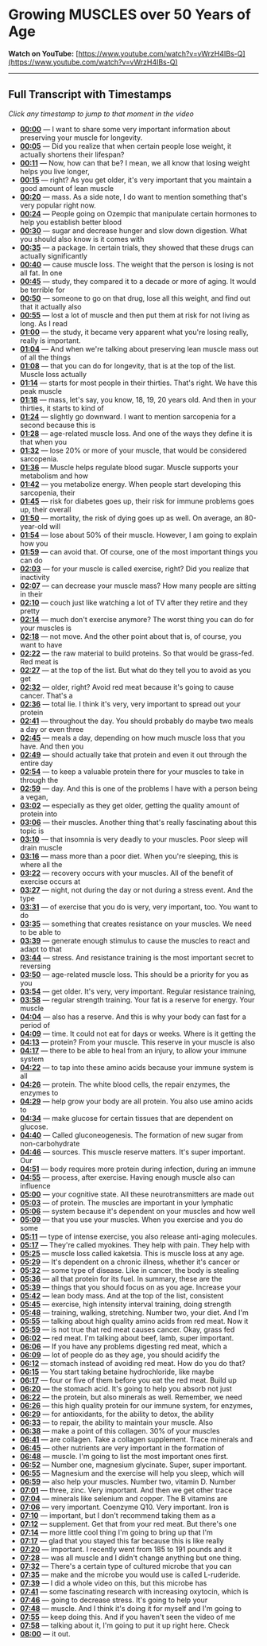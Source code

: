 # Growing MUSCLES over 50 Years of Age

**Watch on YouTube:** [https://www.youtube.com/watch?v=vWrzH4IBs-Q](https://www.youtube.com/watch?v=vWrzH4IBs-Q)

---

## Full Transcript with Timestamps

*Click any timestamp to jump to that moment in the video*

- **[00:00](https://www.youtube.com/watch?v=vWrzH4IBs-Q&t=0s)** — I want to share some very important information about preserving your muscle for longevity.
- **[00:05](https://www.youtube.com/watch?v=vWrzH4IBs-Q&t=5s)** — Did you realize that when certain people lose weight, it actually shortens their lifespan?
- **[00:11](https://www.youtube.com/watch?v=vWrzH4IBs-Q&t=11s)** — Now, how can that be? I mean, we all know that losing weight helps you live longer,
- **[00:15](https://www.youtube.com/watch?v=vWrzH4IBs-Q&t=15s)** — right? As you get older, it's very important that you maintain a good amount of lean muscle
- **[00:20](https://www.youtube.com/watch?v=vWrzH4IBs-Q&t=20s)** — mass. As a side note, I do want to mention something that's very popular right now.
- **[00:24](https://www.youtube.com/watch?v=vWrzH4IBs-Q&t=24s)** — People going on Ozempic that manipulate certain hormones to help you establish better blood
- **[00:30](https://www.youtube.com/watch?v=vWrzH4IBs-Q&t=30s)** — sugar and decrease hunger and slow down digestion. What you should also know is it comes with
- **[00:35](https://www.youtube.com/watch?v=vWrzH4IBs-Q&t=35s)** — a package. In certain trials, they showed that these drugs can actually significantly
- **[00:40](https://www.youtube.com/watch?v=vWrzH4IBs-Q&t=40s)** — cause muscle loss. The weight that the person is losing is not all fat. In one
- **[00:45](https://www.youtube.com/watch?v=vWrzH4IBs-Q&t=45s)** — study, they compared it to a decade or more of aging. It would be terrible for
- **[00:50](https://www.youtube.com/watch?v=vWrzH4IBs-Q&t=50s)** — someone to go on that drug, lose all this weight, and find out that it actually also
- **[00:55](https://www.youtube.com/watch?v=vWrzH4IBs-Q&t=55s)** — lost a lot of muscle and then put them at risk for not living as long. As I read
- **[01:00](https://www.youtube.com/watch?v=vWrzH4IBs-Q&t=60s)** — the study, it became very apparent what you're losing really, really is important.
- **[01:04](https://www.youtube.com/watch?v=vWrzH4IBs-Q&t=64s)** — And when we're talking about preserving lean muscle mass out of all the things
- **[01:08](https://www.youtube.com/watch?v=vWrzH4IBs-Q&t=68s)** — that you can do for longevity, that is at the top of the list. Muscle loss actually
- **[01:14](https://www.youtube.com/watch?v=vWrzH4IBs-Q&t=74s)** — starts for most people in their thirties. That's right. We have this peak muscle
- **[01:18](https://www.youtube.com/watch?v=vWrzH4IBs-Q&t=78s)** — mass, let's say, you know, 18, 19, 20 years old. And then in your thirties, it starts to kind of
- **[01:24](https://www.youtube.com/watch?v=vWrzH4IBs-Q&t=84s)** — slightly go downward. I want to mention sarcopenia for a second because this is
- **[01:28](https://www.youtube.com/watch?v=vWrzH4IBs-Q&t=88s)** — age-related muscle loss. And one of the ways they define it is that when you
- **[01:32](https://www.youtube.com/watch?v=vWrzH4IBs-Q&t=92s)** — lose 20% or more of your muscle, that would be considered sarcopenia.
- **[01:36](https://www.youtube.com/watch?v=vWrzH4IBs-Q&t=96s)** — Muscle helps regulate blood sugar. Muscle supports your metabolism and how
- **[01:42](https://www.youtube.com/watch?v=vWrzH4IBs-Q&t=102s)** — you metabolize energy. When people start developing this sarcopenia, their
- **[01:45](https://www.youtube.com/watch?v=vWrzH4IBs-Q&t=105s)** — risk for diabetes goes up, their risk for immune problems goes up, their overall
- **[01:50](https://www.youtube.com/watch?v=vWrzH4IBs-Q&t=110s)** — mortality, the risk of dying goes up as well. On average, an 80-year-old will
- **[01:54](https://www.youtube.com/watch?v=vWrzH4IBs-Q&t=114s)** — lose about 50% of their muscle. However, I am going to explain how you
- **[01:59](https://www.youtube.com/watch?v=vWrzH4IBs-Q&t=119s)** — can avoid that. Of course, one of the most important things you can do
- **[02:03](https://www.youtube.com/watch?v=vWrzH4IBs-Q&t=123s)** — for your muscle is called exercise, right? Did you realize that inactivity
- **[02:07](https://www.youtube.com/watch?v=vWrzH4IBs-Q&t=127s)** — can decrease your muscle mass? How many people are sitting in their
- **[02:10](https://www.youtube.com/watch?v=vWrzH4IBs-Q&t=130s)** — couch just like watching a lot of TV after they retire and they pretty
- **[02:14](https://www.youtube.com/watch?v=vWrzH4IBs-Q&t=134s)** — much don't exercise anymore? The worst thing you can do for your muscles is
- **[02:18](https://www.youtube.com/watch?v=vWrzH4IBs-Q&t=138s)** — not move. And the other point about that is, of course, you want to have
- **[02:22](https://www.youtube.com/watch?v=vWrzH4IBs-Q&t=142s)** — the raw material to build proteins. So that would be grass-fed. Red meat is
- **[02:27](https://www.youtube.com/watch?v=vWrzH4IBs-Q&t=147s)** — at the top of the list. But what do they tell you to avoid as you get
- **[02:32](https://www.youtube.com/watch?v=vWrzH4IBs-Q&t=152s)** — older, right? Avoid red meat because it's going to cause cancer. That's a
- **[02:36](https://www.youtube.com/watch?v=vWrzH4IBs-Q&t=156s)** — total lie. I think it's very, very important to spread out your protein
- **[02:41](https://www.youtube.com/watch?v=vWrzH4IBs-Q&t=161s)** — throughout the day. You should probably do maybe two meals a day or even three
- **[02:45](https://www.youtube.com/watch?v=vWrzH4IBs-Q&t=165s)** — meals a day, depending on how much muscle loss that you have. And then you
- **[02:49](https://www.youtube.com/watch?v=vWrzH4IBs-Q&t=169s)** — should actually take that protein and even it out through the entire day
- **[02:54](https://www.youtube.com/watch?v=vWrzH4IBs-Q&t=174s)** — to keep a valuable protein there for your muscles to take in through the
- **[02:59](https://www.youtube.com/watch?v=vWrzH4IBs-Q&t=179s)** — day. And this is one of the problems I have with a person being a vegan,
- **[03:02](https://www.youtube.com/watch?v=vWrzH4IBs-Q&t=182s)** — especially as they get older, getting the quality amount of protein into
- **[03:06](https://www.youtube.com/watch?v=vWrzH4IBs-Q&t=186s)** — their muscles. Another thing that's really fascinating about this topic is
- **[03:10](https://www.youtube.com/watch?v=vWrzH4IBs-Q&t=190s)** — that insomnia is very deadly to your muscles. Poor sleep will drain muscle
- **[03:16](https://www.youtube.com/watch?v=vWrzH4IBs-Q&t=196s)** — mass more than a poor diet. When you're sleeping, this is where all the
- **[03:22](https://www.youtube.com/watch?v=vWrzH4IBs-Q&t=202s)** — recovery occurs with your muscles. All of the benefit of exercise occurs at
- **[03:27](https://www.youtube.com/watch?v=vWrzH4IBs-Q&t=207s)** — night, not during the day or not during a stress event. And the type
- **[03:31](https://www.youtube.com/watch?v=vWrzH4IBs-Q&t=211s)** — of exercise that you do is very, very important, too. You want to do
- **[03:35](https://www.youtube.com/watch?v=vWrzH4IBs-Q&t=215s)** — something that creates resistance on your muscles. We need to be able to
- **[03:39](https://www.youtube.com/watch?v=vWrzH4IBs-Q&t=219s)** — generate enough stimulus to cause the muscles to react and adapt to that
- **[03:44](https://www.youtube.com/watch?v=vWrzH4IBs-Q&t=224s)** — stress. And resistance training is the most important secret to reversing
- **[03:50](https://www.youtube.com/watch?v=vWrzH4IBs-Q&t=230s)** — age-related muscle loss. This should be a priority for you as you
- **[03:54](https://www.youtube.com/watch?v=vWrzH4IBs-Q&t=234s)** — get older. It's very, very important. Regular resistance training,
- **[03:58](https://www.youtube.com/watch?v=vWrzH4IBs-Q&t=238s)** — regular strength training. Your fat is a reserve for energy. Your muscle
- **[04:04](https://www.youtube.com/watch?v=vWrzH4IBs-Q&t=244s)** — also has a reserve. And this is why your body can fast for a period of
- **[04:09](https://www.youtube.com/watch?v=vWrzH4IBs-Q&t=249s)** — time. It could not eat for days or weeks. Where is it getting the
- **[04:13](https://www.youtube.com/watch?v=vWrzH4IBs-Q&t=253s)** — protein? From your muscle. This reserve in your muscle is also
- **[04:17](https://www.youtube.com/watch?v=vWrzH4IBs-Q&t=257s)** — there to be able to heal from an injury, to allow your immune system
- **[04:22](https://www.youtube.com/watch?v=vWrzH4IBs-Q&t=262s)** — to tap into these amino acids because your immune system is all
- **[04:26](https://www.youtube.com/watch?v=vWrzH4IBs-Q&t=266s)** — protein. The white blood cells, the repair enzymes, the enzymes to
- **[04:29](https://www.youtube.com/watch?v=vWrzH4IBs-Q&t=269s)** — help grow your body are all protein. You also use amino acids to
- **[04:34](https://www.youtube.com/watch?v=vWrzH4IBs-Q&t=274s)** — make glucose for certain tissues that are dependent on glucose.
- **[04:40](https://www.youtube.com/watch?v=vWrzH4IBs-Q&t=280s)** — Called gluconeogenesis. The formation of new sugar from non-carbohydrate
- **[04:46](https://www.youtube.com/watch?v=vWrzH4IBs-Q&t=286s)** — sources. This muscle reserve matters. It's super important. Our
- **[04:51](https://www.youtube.com/watch?v=vWrzH4IBs-Q&t=291s)** — body requires more protein during infection, during an immune
- **[04:55](https://www.youtube.com/watch?v=vWrzH4IBs-Q&t=295s)** — process, after exercise. Having enough muscle also can influence
- **[05:00](https://www.youtube.com/watch?v=vWrzH4IBs-Q&t=300s)** — your cognitive state. All these neurotransmitters are made out
- **[05:03](https://www.youtube.com/watch?v=vWrzH4IBs-Q&t=303s)** — of protein. The muscles are important in your lymphatic
- **[05:06](https://www.youtube.com/watch?v=vWrzH4IBs-Q&t=306s)** — system because it's dependent on your muscles and how well
- **[05:09](https://www.youtube.com/watch?v=vWrzH4IBs-Q&t=309s)** — that you use your muscles. When you exercise and you do some
- **[05:11](https://www.youtube.com/watch?v=vWrzH4IBs-Q&t=311s)** — type of intense exercise, you also release anti-aging molecules.
- **[05:17](https://www.youtube.com/watch?v=vWrzH4IBs-Q&t=317s)** — They're called myokines. They help with pain. They help with
- **[05:25](https://www.youtube.com/watch?v=vWrzH4IBs-Q&t=325s)** — muscle loss called kaketsia. This is muscle loss at any age.
- **[05:29](https://www.youtube.com/watch?v=vWrzH4IBs-Q&t=329s)** — It's dependent on a chronic illness, whether it's cancer or
- **[05:32](https://www.youtube.com/watch?v=vWrzH4IBs-Q&t=332s)** — some type of disease. Like in cancer, the body is stealing
- **[05:36](https://www.youtube.com/watch?v=vWrzH4IBs-Q&t=336s)** — all that protein for its fuel. In summary, these are the
- **[05:39](https://www.youtube.com/watch?v=vWrzH4IBs-Q&t=339s)** — things that you should focus on as you age. Increase your
- **[05:42](https://www.youtube.com/watch?v=vWrzH4IBs-Q&t=342s)** — lean body mass. And at the top of the list, consistent
- **[05:45](https://www.youtube.com/watch?v=vWrzH4IBs-Q&t=345s)** — exercise, high intensity interval training, doing strength
- **[05:48](https://www.youtube.com/watch?v=vWrzH4IBs-Q&t=348s)** — training, walking, stretching. Number two, your diet. And I'm
- **[05:55](https://www.youtube.com/watch?v=vWrzH4IBs-Q&t=355s)** — talking about high quality amino acids from red meat. Now it
- **[05:59](https://www.youtube.com/watch?v=vWrzH4IBs-Q&t=359s)** — is not true that red meat causes cancer. Okay, grass fed
- **[06:02](https://www.youtube.com/watch?v=vWrzH4IBs-Q&t=362s)** — red meat. I'm talking about beef, lamb, super important.
- **[06:06](https://www.youtube.com/watch?v=vWrzH4IBs-Q&t=366s)** — If you have any problems digesting red meat, which a
- **[06:09](https://www.youtube.com/watch?v=vWrzH4IBs-Q&t=369s)** — lot of people do as they age, you should acidify the
- **[06:12](https://www.youtube.com/watch?v=vWrzH4IBs-Q&t=372s)** — stomach instead of avoiding red meat. How do you do that?
- **[06:15](https://www.youtube.com/watch?v=vWrzH4IBs-Q&t=375s)** — You start taking betaine hydrochloride, like maybe
- **[06:17](https://www.youtube.com/watch?v=vWrzH4IBs-Q&t=377s)** — four or five of them before you eat the red meat. Build up
- **[06:20](https://www.youtube.com/watch?v=vWrzH4IBs-Q&t=380s)** — the stomach acid. It's going to help you absorb not just
- **[06:22](https://www.youtube.com/watch?v=vWrzH4IBs-Q&t=382s)** — the protein, but also minerals as well. Remember, we need
- **[06:26](https://www.youtube.com/watch?v=vWrzH4IBs-Q&t=386s)** — this high quality protein for our immune system, for enzymes,
- **[06:29](https://www.youtube.com/watch?v=vWrzH4IBs-Q&t=389s)** — for antioxidants, for the ability to detox, the ability
- **[06:33](https://www.youtube.com/watch?v=vWrzH4IBs-Q&t=393s)** — to repair, the ability to maintain your muscle. Also
- **[06:38](https://www.youtube.com/watch?v=vWrzH4IBs-Q&t=398s)** — make a point of this collagen. 30% of your muscles
- **[06:41](https://www.youtube.com/watch?v=vWrzH4IBs-Q&t=401s)** — are collagen. Take a collagen supplement. Trace minerals and
- **[06:45](https://www.youtube.com/watch?v=vWrzH4IBs-Q&t=405s)** — other nutrients are very important in the formation of
- **[06:48](https://www.youtube.com/watch?v=vWrzH4IBs-Q&t=408s)** — muscle. I'm going to list the most important ones first.
- **[06:52](https://www.youtube.com/watch?v=vWrzH4IBs-Q&t=412s)** — Number one, magnesium glycinate. Super, super important.
- **[06:55](https://www.youtube.com/watch?v=vWrzH4IBs-Q&t=415s)** — Magnesium and the exercise will help you sleep, which will
- **[06:59](https://www.youtube.com/watch?v=vWrzH4IBs-Q&t=419s)** — also help your muscles. Number two, vitamin D. Number
- **[07:01](https://www.youtube.com/watch?v=vWrzH4IBs-Q&t=421s)** — three, zinc. Very important. And then we get other trace
- **[07:04](https://www.youtube.com/watch?v=vWrzH4IBs-Q&t=424s)** — minerals like selenium and copper. The B vitamins are
- **[07:06](https://www.youtube.com/watch?v=vWrzH4IBs-Q&t=426s)** — very important. Coenzyme Q10. Very important. Iron is
- **[07:10](https://www.youtube.com/watch?v=vWrzH4IBs-Q&t=430s)** — important, but I don't recommend taking them as a
- **[07:12](https://www.youtube.com/watch?v=vWrzH4IBs-Q&t=432s)** — supplement. Get that from your red meat. But there's one
- **[07:14](https://www.youtube.com/watch?v=vWrzH4IBs-Q&t=434s)** — more little cool thing I'm going to bring up that I'm
- **[07:17](https://www.youtube.com/watch?v=vWrzH4IBs-Q&t=437s)** — glad that you stayed this far because this is like really
- **[07:20](https://www.youtube.com/watch?v=vWrzH4IBs-Q&t=440s)** — important. I recently went from 185 to 191 pounds and it
- **[07:28](https://www.youtube.com/watch?v=vWrzH4IBs-Q&t=448s)** — was all muscle and I didn't change anything but one thing.
- **[07:32](https://www.youtube.com/watch?v=vWrzH4IBs-Q&t=452s)** — There's a certain type of cultured microbe that you can
- **[07:35](https://www.youtube.com/watch?v=vWrzH4IBs-Q&t=455s)** — make and the microbe you would use is called L-ruderide.
- **[07:39](https://www.youtube.com/watch?v=vWrzH4IBs-Q&t=459s)** — I did a whole video on this, but this microbe has
- **[07:41](https://www.youtube.com/watch?v=vWrzH4IBs-Q&t=461s)** — some fascinating research with increasing oxytocin, which is
- **[07:46](https://www.youtube.com/watch?v=vWrzH4IBs-Q&t=466s)** — going to decrease stress. It's going to help your
- **[07:48](https://www.youtube.com/watch?v=vWrzH4IBs-Q&t=468s)** — muscle. And I think it's doing it for myself and I'm going to
- **[07:55](https://www.youtube.com/watch?v=vWrzH4IBs-Q&t=475s)** — keep doing this. And if you haven't seen the video of me
- **[07:58](https://www.youtube.com/watch?v=vWrzH4IBs-Q&t=478s)** — talking about it, I'm going to put it up right here. Check
- **[08:00](https://www.youtube.com/watch?v=vWrzH4IBs-Q&t=480s)** — it out.
